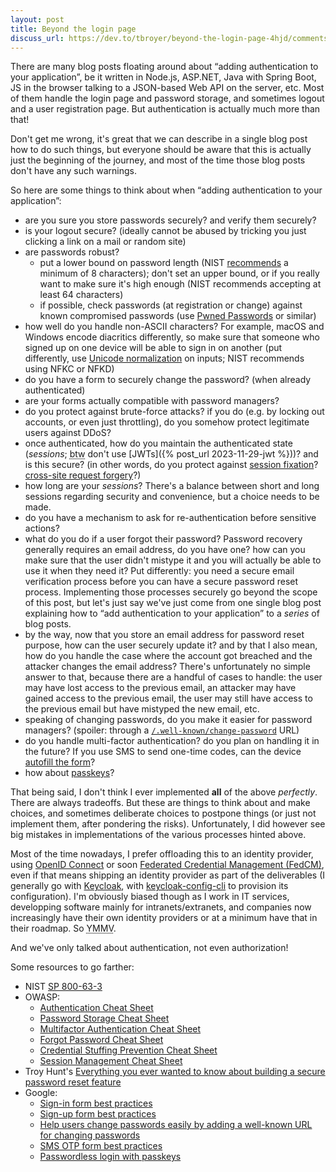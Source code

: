 ```yaml
---
layout: post
title: Beyond the login page
discuss_url: https://dev.to/tbroyer/beyond-the-login-page-4hjd/comments
---
```


There are many blog posts floating around about “adding authentication to your application”, be it written in Node.js, ASP.NET, Java with Spring Boot, JS in the browser talking to a JSON-based Web API on the server, etc. Most of them handle the login page and password storage, and sometimes logout and a user registration page. But authentication is actually much more than that!

Don't get me wrong, it's great that we can describe in a single blog post how to do such things, but everyone should be aware that this is actually just the beginning of the journey, and most of the time those blog posts don't have any such warnings.

So here are some things to think about when “adding authentication to your application”:

 * are you sure you store passwords securely? and verify them securely?
 * is your logout secure? (ideally cannot be abused by tricking you just clicking a link on a mail or random site)
 * are passwords robust?
   * put a lower bound on password length (NIST [recommends](https://pages.nist.gov/800-63-3/sp800-63b.html#5-authenticator-and-verifier-requirements) a minimum of 8 characters); don't set an upper bound, or if you really want to make sure it's high enough (NIST recommends accepting at least 64 characters)
   * if possible, check passwords (at registration or change) against known compromised passwords (use [Pwned Passwords](https://haveibeenpwned.com/Passwords) or similar)
 * how well do you handle non-ASCII characters? For example, macOS and Windows encode diacritics differently, so make sure that someone who signed up on one device will be able to sign in on another (put differently, use [Unicode normalization](https://en.wikipedia.org/wiki/Unicode_equivalence) on inputs; NIST recommends using NFKC or NFKD)
 * do you have a form to securely change the password? (when already authenticated)
 * are your forms actually compatible with password managers?
 * do you protect against brute-force attacks? if you do (e.g. by locking out accounts, or even just throttling), do you somehow protect legitimate users against DDoS?
 * once authenticated, how do you maintain the authenticated state (_sessions_; <abbr title="by the way">btw</abbr> don't use [JWTs]({% post_url 2023-11-29-jwt %}))? and is this secure? (in other words, do you protect against [session fixation](https://en.wikipedia.org/wiki/Session_fixation)? [cross-site request forgery](https://en.wikipedia.org/wiki/Cross-site_request_forgery)?)
 * how long are your _sessions_? There's a balance between short and long sessions regarding security and convenience, but a choice needs to be made.
 * do you have a mechanism to ask for re-authentication before sensitive actions?
 * what do you do if a user forgot their password? Password recovery generally requires an email address, do you have one? how can you make sure that the user didn't mistype it and you will actually be able to use it when they need it? Put differently: you need a secure email verification process before you can have a secure password reset process. Implementing those processes securely go beyond the scope of this post, but let's just say we've just come from one single blog post explaining how to “add authentication to your application” to a _series_ of blog posts.
 * by the way, now that you store an email address for password reset purpose, how can the user securely update it? and by that I also mean, how do you handle the case where the account got breached and the attacker changes the email address? There's unfortunately no simple answer to that, because there are a handful of cases to handle: the user may have lost access to the previous email, an attacker may have gained access to the previous email, the user may still have access to the previous email but have mistyped the new email, etc.
 * speaking of changing passwords, do you make it easier for password managers? (spoiler: through a [`/.well-known/change-password`](https://w3c.github.io/webappsec-change-password-url/) URL)
 * do you handle multi-factor authentication? do you plan on handling it in the future? If you use SMS to send one-time codes, can the device [autofill the form](https://web.dev/articles/sms-otp-form?hl=en)?
 * how about [passkeys](https://passkeys.dev/)?

That being said, I don't think I ever implemented **all** of the above _perfectly_. There are always tradeoffs. But these are things to think about and make choices, and sometimes deliberate choices to postpone things (or just not implement them, after pondering the risks). Unfortunately, I did however see big mistakes in implementations of the various processes hinted above.

Most of the time nowadays, I prefer offloading this to an identity provider, using [OpenID Connect](https://openid.net/connect/) or soon [Federated Credential Management (FedCM)](https://developer.mozilla.org/en-US/docs/Web/API/FedCM_API), even if that means shipping an identity provider as part of the deliverables (I generally go with [Keycloak](https://keycloak.org/), with [keycloak-config-cli](https://github.com/adorsys/keycloak-config-cli) to provision its configuration). I'm obviously biased though as I work in IT services, developping software mainly for intranets/extranets, and companies now increasingly have their own identity providers or at a minimum have that in their roadmap. So <abbr title="Your mileage may vary">YMMV</abbr>.

And we've only talked about authentication, not even authorization!

Some resources to go farther:

 * NIST [SP 800-63-3](https://pages.nist.gov/800-63-3/sp800-63b.html)
 * OWASP:
   * [Authentication Cheat Sheet](https://cheatsheetseries.owasp.org/cheatsheets/Authentication_Cheat_Sheet.html)
   * [Password Storage Cheat Sheet](https://cheatsheetseries.owasp.org/cheatsheets/Password_Storage_Cheat_Sheet.html)
   * [Multifactor Authentication Cheat Sheet](https://cheatsheetseries.owasp.org/cheatsheets/Multifactor_Authentication_Cheat_Sheet.html)
   * [Forgot Password Cheat Sheet](https://cheatsheetseries.owasp.org/cheatsheets/Forgot_Password_Cheat_Sheet.html)
   * [Credential Stuffing Prevention Cheat Sheet](https://cheatsheetseries.owasp.org/cheatsheets/Credential_Stuffing_Prevention_Cheat_Sheet.html)
   * [Session Management Cheat Sheet](https://cheatsheetseries.owasp.org/cheatsheets/Session_Management_Cheat_Sheet.html)
 * Troy Hunt's [Everything you ever wanted to know about building a secure password reset feature](https://www.troyhunt.com/everything-you-ever-wanted-to-know/)
 * Google:
   * [Sign-in form best practices](https://web.dev/articles/sign-in-form-best-practices?hl=en)
   * [Sign-up form best practices](https://web.dev/articles/sign-up-form-best-practices?hl=en)
   * [Help users change passwords easily by adding a well-known URL for changing passwords](https://web.dev/articles/change-password-url?hl=en)
   * [SMS OTP form best practices](https://web.dev/articles/sms-otp-form?hl=en)
   * [Passwordless login with passkeys](https://developers.google.com/identity/passkeys/)
